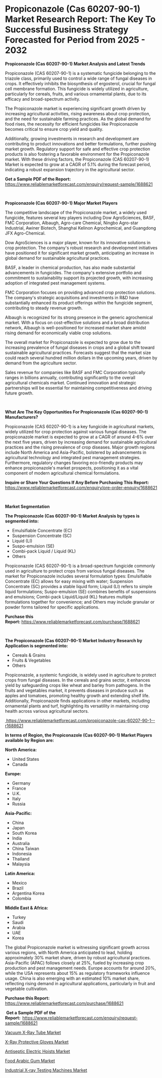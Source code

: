 <p><h1>Propiconazole (Cas 60207-90-1) Market Research Report: The Key To Successful Business Strategy Forecasted for Period from 2025 - 2032</h1></p><p><strong>Propiconazole (Cas 60207-90-1) Market Analysis and Latest Trends</strong></p>
<p><p>Propiconazole (CAS 60207-90-1) is a systematic fungicide belonging to the triazole class, primarily used to control a wide range of fungal diseases in crops. It effectively inhibits the biosynthesis of ergosterol, crucial for fungal cell membrane formation. This fungicide is widely utilized in agriculture, particularly for cereals, fruits, and various ornamental plants, due to its efficacy and broad-spectrum activity.</p><p>The Propiconazole market is experiencing significant growth driven by increasing agricultural activities, rising awareness about crop protection, and the need for sustainable farming practices. As the global demand for food rises, the necessity for efficient fungicides like Propiconazole becomes critical to ensure crop yield and quality. </p><p>Additionally, growing investments in research and development are contributing to product innovations and better formulations, further pushing market growth. Regulatory support for safe and effective crop protection products is also fostering a favorable environment for the Propiconazole market. With these driving factors, the Propiconazole (CAS 60207-90-1) Market is expected to grow at a CAGR of 5.1% during the forecast period, indicating a robust expansion trajectory in the agricultural sector.</p></p>
<p><strong>Get a Sample PDF of the Report:&nbsp;</strong> <a href="https://www.reliablemarketforecast.com/enquiry/request-sample/1688621?utm_campaign=1834&utm_medium=2&utm_source=Github&utm_content=ia&utm_term=06012025&utm_id=propiconazole-cas-60207-90-1">https://www.reliablemarketforecast.com/enquiry/request-sample/1688621</a></p>
<p>&nbsp;</p>
<p><strong>Propiconazole (Cas 60207-90-1) Major Market Players</strong></p>
<p><p>The competitive landscape of the Propiconazole market, a widely used fungicide, features several key players including Dow AgroSciences, BASF, FMC Corporation, Albaugh, Agro-care Chemical, Ningbo Agro-star Industrial, Awiner Biotech, Shanghai Kelinon Agrochemical, and Guangdong JFX Agro-Chemical.</p><p>Dow AgroSciences is a major player, known for its innovative solutions in crop protection. The company's robust research and development initiatives have positioned it for significant market growth, anticipating an increase in global demand for sustainable agricultural practices.</p><p>BASF, a leader in chemical production, has also made substantial advancements in fungicides. The company's extensive portfolio and commitment to sustainability support its projected growth, with increasing adoption of integrated pest management systems.</p><p>FMC Corporation focuses on providing advanced crop protection solutions. The company's strategic acquisitions and investments in R&D have substantially enhanced its product offerings within the fungicide segment, contributing to steady revenue growth.</p><p>Albaugh is recognized for its strong presence in the generic agrochemical market. With a focus on cost-effective solutions and a broad distribution network, Albaugh is well-positioned for increased market share amidst rising demand for economically viable crop solutions.</p><p>The overall market for Propiconazole is expected to grow due to the increasing prevalence of fungal diseases in crops and a global shift toward sustainable agricultural practices. Forecasts suggest that the market size could reach several hundred million dollars in the upcoming years, driven by demand from the agriculture sector.</p><p>Sales revenue for companies like BASF and FMC Corporation typically ranges in billions annually, contributing significantly to the overall agricultural chemicals market. Continued innovation and strategic partnerships will be essential for maintaining competitiveness and driving future growth.</p></p>
<p>&nbsp;</p>
<p><strong>What Are The Key Opportunities For Propiconazole (Cas 60207-90-1) Manufacturers?</strong></p>
<p><p>Propiconazole (CAS 60207-90-1) is a key fungicide in agricultural markets, widely utilized for crop protection against various fungal diseases. The propiconazole market is expected to grow at a CAGR of around 4-6% over the next five years, driven by increasing demand for sustainable agricultural practices and the rising prevalence of crop diseases. Major growth regions include North America and Asia-Pacific, bolstered by advancements in agricultural technology and integrated pest management strategies. Furthermore, regulatory changes favoring eco-friendly products may enhance propiconazole's market prospects, positioning it as a vital component of modern agricultural chemical formulations.</p></p>
<p><strong>Inquire or Share Your Questions If Any Before Purchasing This Report:</strong> <a href="https://www.reliablemarketforecast.com/enquiry/pre-order-enquiry/1688621?utm_campaign=1834&utm_medium=2&utm_source=Github&utm_content=ia&utm_term=06012025&utm_id=propiconazole-cas-60207-90-1">https://www.reliablemarketforecast.com/enquiry/pre-order-enquiry/1688621</a></p>
<p>&nbsp;</p>
<p><strong>Market Segmentation</strong></p>
<p><strong>The Propiconazole (Cas 60207-90-1) Market Analysis by types is segmented into:</strong></p>
<p><ul><li>Emulsifiable Concentrate (EC)</li><li>Suspension Concentrate (SC)</li><li>Liquid (LI)</li><li>Suspo-emulsion (SE)</li><li>Combi-pack Liquid / Liquid (KL)</li><li>Others</li></ul></p>
<p><p>Propiconazole (CAS 60207-90-1) is a broad-spectrum fungicide commonly used in agriculture to protect crops from various fungal diseases. The market for Propiconazole includes several formulation types: Emulsifiable Concentrate (EC) allows for easy mixing with water; Suspension Concentrate (SC) provides a stable liquid form; Liquid (LI) refers to simple liquid formulations; Suspo-emulsion (SE) combines benefits of suspensions and emulsions; Combi-pack Liquid/Liquid (KL) features multiple formulations together for convenience; and Others may include granular or powder forms tailored for specific applications.</p></p>
<p><strong>Purchase this Report:&nbsp;</strong><a href="https://www.reliablemarketforecast.com/purchase/1688621?utm_campaign=1834&utm_medium=2&utm_source=Github&utm_content=ia&utm_term=06012025&utm_id=propiconazole-cas-60207-90-1">https://www.reliablemarketforecast.com/purchase/1688621</a></p>
<p>&nbsp;</p>
<p><strong>The Propiconazole (Cas 60207-90-1) Market Industry Research by Application is segmented into:</strong></p>
<p><ul><li>Cereals & Grains</li><li>Fruits & Vegetables</li><li>Others</li></ul></p>
<p><p>Propiconazole, a systemic fungicide, is widely used in agriculture to protect crops from fungal diseases. In the cereals and grains sector, it enhances yield by safeguarding crops like wheat and barley from pathogens. In the fruits and vegetables market, it prevents diseases in produce such as apples and tomatoes, promoting healthy growth and extending shelf life. Additionally, Propiconazole finds applications in other markets, including ornamental plants and turf, highlighting its versatility in maintaining crop health across various agricultural sectors.</p></p>
<p><a href="https://www.reliablemarketforecast.com/propiconazole-cas-60207-90-1--r1688621?utm_campaign=1834&utm_medium=2&utm_source=Github&utm_content=ia&utm_term=06012025&utm_id=propiconazole-cas-60207-90-1">&nbsp;https://www.reliablemarketforecast.com/propiconazole-cas-60207-90-1--r1688621</a></p>
<p><strong>In terms of Region, the Propiconazole (Cas 60207-90-1) Market Players available by Region are:</strong></p>
<p>
    <p> <strong> North America: </strong>
        <ul>
            <li>United States</li>
            <li>Canada</li>
        </ul>
        </p> 
    <p> <strong> Europe: </strong>
        <ul>
            <li>Germany</li>
            <li>France</li>
            <li>U.K.</li>
            <li>Italy</li>
            <li>Russia</li>
        </ul>
        </p> 
    <p> <strong> Asia-Pacific: </strong>
        <ul>
            <li>China</li>
            <li>Japan</li>
            <li>South Korea</li>
            <li>India</li>
            <li>Australia</li>
            <li>China Taiwan</li>
            <li>Indonesia</li>
            <li>Thailand</li>
            <li>Malaysia</li>
        </ul>
        </p> 
    <p> <strong> Latin America: </strong>
        <ul>
            <li>Mexico</li>
            <li>Brazil</li>
            <li>Argentina Korea</li>
            <li>Colombia</li>
        </ul>
        </p> 
    <p> <strong> Middle East & Africa: </strong>
        <ul>
            <li>Turkey</li>
            <li>Saudi</li>
            <li>Arabia</li>
            <li>UAE</li>
            <li>Korea</li>
        </ul>
    </p>
    </p>
<p><p>The global Propiconazole market is witnessing significant growth across various regions, with North America anticipated to lead, holding approximately 30% market share, driven by robust agricultural practices. Asia-Pacific (APAC) follows closely at 25%, fueled by increasing crop production and pest management needs. Europe accounts for around 20%, while the USA represents about 15% as regulatory frameworks influence usage. China is also emerging with an estimated 10% market share, reflecting rising demand in agricultural applications, particularly in fruit and vegetable cultivation.</p></p>
<p><strong>Purchase this Report: </strong><a href="https://www.reliablemarketforecast.com/purchase/1688621?utm_campaign=1834&utm_medium=2&utm_source=Github&utm_content=ia&utm_term=06012025&utm_id=propiconazole-cas-60207-90-1">https://www.reliablemarketforecast.com/purchase/1688621</a></p>
<p>&nbsp;<strong>Get a Sample PDF of the Report:&nbsp;&nbsp;</strong><a href="https://www.reliablemarketforecast.com/enquiry/request-sample/1688621?utm_campaign=1834&utm_medium=2&utm_source=Github&utm_content=ia&utm_term=06012025&utm_id=propiconazole-cas-60207-90-1">https://www.reliablemarketforecast.com/enquiry/request-sample/1688621</a></p>
<p><strong></strong></p>
<p><p><a href="https://www.linkedin.com/pulse/revenue-analysis-demand-forecast-vacuum-x-ray-tube-121-mxzcf?utm_campaign=1834&utm_medium=2&utm_source=Github&utm_content=ia&utm_term=06012025&utm_id=propiconazole-cas-60207-90-1">Vacuum X-Ray Tube Market</a></p><p><a href="https://www.linkedin.com/pulse/x-ray-protective-gloves-market-forecast-2025-2032-trends-insights-2huof?utm_campaign=1834&utm_medium=2&utm_source=Github&utm_content=ia&utm_term=06012025&utm_id=propiconazole-cas-60207-90-1">X-Ray Protective Gloves Market</a></p><p><a href="https://www.linkedin.com/pulse/future-forecast-antiseptic-electric-hoists-market-size-fmxpf?utm_campaign=1834&utm_medium=2&utm_source=Github&utm_content=ia&utm_term=06012025&utm_id=propiconazole-cas-60207-90-1">Antiseptic Electric Hoists Market</a></p><p><a href="https://www.linkedin.com/pulse/food-arabic-gum-market-spectrum-usage-patterns-sector-mr6mf?utm_campaign=1834&utm_medium=2&utm_source=Github&utm_content=ia&utm_term=06012025&utm_id=propiconazole-cas-60207-90-1">Food Arabic Gum Market</a></p><p><a href="https://www.linkedin.com/pulse/industrial-x-ray-testing-machines-market-forecast-2025-2032-lzdff?utm_campaign=1834&utm_medium=2&utm_source=Github&utm_content=ia&utm_term=06012025&utm_id=propiconazole-cas-60207-90-1">Industrial X-ray Testing Machines Market</a></p></p>